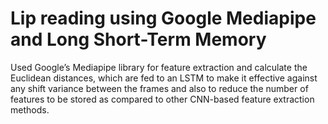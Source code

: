 # Lip reading using Google Mediapipe and Long Short-Term Memory

Used Google’s Mediapipe library for feature extraction and calculate the
Euclidean distances, which are fed to an LSTM to make it effective
against any shift variance between the frames and also to reduce the
number of features to be stored as compared to other CNN-based
feature extraction methods.
